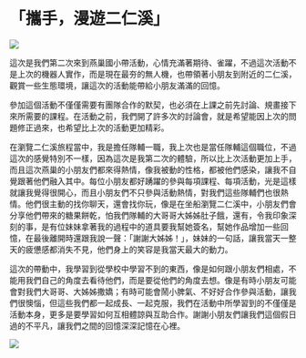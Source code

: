 # 「攜手，漫遊二仁溪」

![](https://imgur.com/632xEZf.jpg)

這次是我們第二次來到燕巢國小帶活動，心情充滿著期待、雀躍，不過這次活動不是上次的機器人實作，而是現在最夯的無人機，也帶領著小朋友到附近的二仁溪，觀賞一些生態環境，讓這次的活動能帶給小朋友滿滿的回憶。

參加這個活動不僅僅需要有團隊合作的默契，也必須在上課之前先討論、規畫接下來所需要的課程。在活動之前，我們開了許多次的討論會，就是希望能因上次的問題修正過來，也希望比上次的活動更加精彩。

在瀏覽二仁溪旅程當中，我是擔任隊輔一職，我上次也是當任隊輔這個職位，不過這次的感覺特別不一樣，因為這次是我第二次的體驗，所以比上次活動更加上手，而且這次燕巢的小朋友們都來得熱情，像我被動的性格，都被他們感染，讓我不自覺跟著他們融入其中。每位小朋友都好踴躍的參與每項課程、每項活動，光是這樣就讓我覺得很開心，而且小朋友們不只參與活動熱情，對我們這些隊輔們也很熱情。他們很主動的找你聊天，還會找你玩，像是在坐船瀏覽二仁溪中，小朋友們會分享他們帶來的糖果餅乾，怕我們隊輔的大哥哥大姊姊肚子餓，還有，令我印象深刻的事，是有位妹妹拿著我的過程中的道具要我幫她簽名，幫她作品增加一些回憶，在最後離開時還跟我說一聲：「謝謝大姊姊！」，妹妹的一句話，讓我當天一整天的疲憊感都消失不見，他們身上的笑容是我當天最大的動力。

這次的帶動中，我學習到從學校中學習不到的東西，像是如何跟小朋友們相處，不能用我們自己的角度去看待他們，而是要從他們的角度去想。像是有時小朋友可能會對我們大哥哥、大姊姊撒嬌；有時可能會鬧小脾氣、不好好合作參與活動，讓我們很懊惱，但這些我們都一起成長、一起克服，我們在活動中所學習到的不僅僅是活動本身，更多是要學習如何互相體諒與互助合作。謝謝小朋友們讓我們這個假日過的不平凡，讓我們之間的回憶深深記憶在心裡。

![](https://imgur.com/qPYVZmv.jpg)

